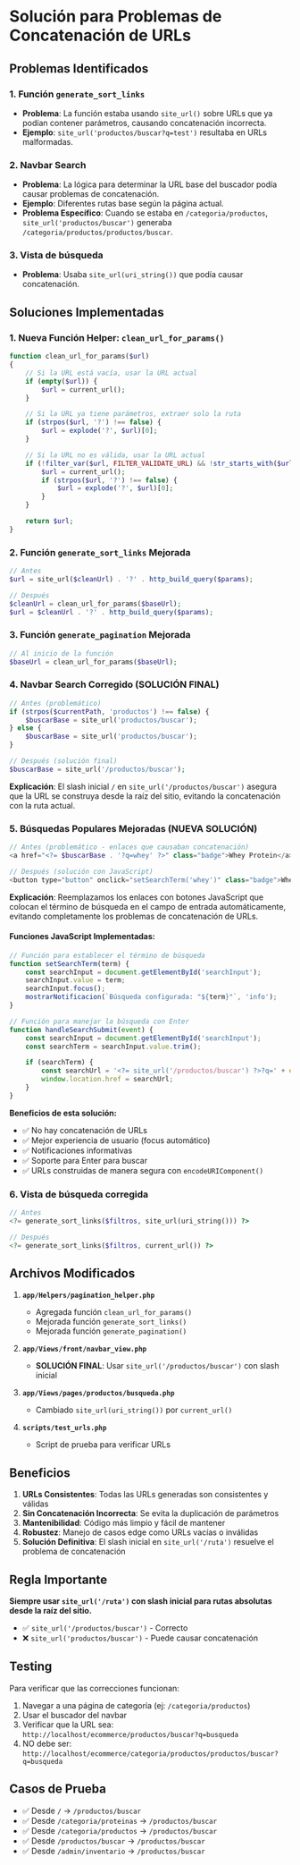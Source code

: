 # Solución para Problemas de Concatenación de URLs

## Problemas Identificados

### 1. Función `generate_sort_links`

- **Problema**: La función estaba usando `site_url()` sobre URLs que ya podían contener parámetros, causando concatenación incorrecta.
- **Ejemplo**: `site_url('productos/buscar?q=test')` resultaba en URLs malformadas.

### 2. Navbar Search

- **Problema**: La lógica para determinar la URL base del buscador podía causar problemas de concatenación.
- **Ejemplo**: Diferentes rutas base según la página actual.
- **Problema Específico**: Cuando se estaba en `/categoria/productos`, `site_url('productos/buscar')` generaba `/categoria/productos/productos/buscar`.

### 3. Vista de búsqueda

- **Problema**: Usaba `site_url(uri_string())` que podía causar concatenación.

## Soluciones Implementadas

### 1. Nueva Función Helper: `clean_url_for_params()`

```php
function clean_url_for_params($url)
{
    // Si la URL está vacía, usar la URL actual
    if (empty($url)) {
        $url = current_url();
    }

    // Si la URL ya tiene parámetros, extraer solo la ruta
    if (strpos($url, '?') !== false) {
        $url = explode('?', $url)[0];
    }

    // Si la URL no es válida, usar la URL actual
    if (!filter_var($url, FILTER_VALIDATE_URL) && !str_starts_with($url, '/')) {
        $url = current_url();
        if (strpos($url, '?') !== false) {
            $url = explode('?', $url)[0];
        }
    }

    return $url;
}
```

### 2. Función `generate_sort_links` Mejorada

```php
// Antes
$url = site_url($cleanUrl) . '?' . http_build_query($params);

// Después
$cleanUrl = clean_url_for_params($baseUrl);
$url = $cleanUrl . '?' . http_build_query($params);
```

### 3. Función `generate_pagination` Mejorada

```php
// Al inicio de la función
$baseUrl = clean_url_for_params($baseUrl);
```

### 4. Navbar Search Corregido (SOLUCIÓN FINAL)

```php
// Antes (problemático)
if (strpos($currentPath, 'productos') !== false) {
    $buscarBase = site_url('productos/buscar');
} else {
    $buscarBase = site_url('productos/buscar');
}

// Después (solución final)
$buscarBase = site_url('/productos/buscar');
```

**Explicación**: El slash inicial `/` en `site_url('/productos/buscar')` asegura que la URL se construya desde la raíz del sitio, evitando la concatenación con la ruta actual.

### 5. Búsquedas Populares Mejoradas (NUEVA SOLUCIÓN)

```php
// Antes (problemático - enlaces que causaban concatenación)
<a href="<?= $buscarBase . '?q=whey' ?>" class="badge">Whey Protein</a>

// Después (solución con JavaScript)
<button type="button" onclick="setSearchTerm('whey')" class="badge">Whey Protein</button>
```

**Explicación**: Reemplazamos los enlaces con botones JavaScript que colocan el término de búsqueda en el campo de entrada automáticamente, evitando completamente los problemas de concatenación de URLs.

#### Funciones JavaScript Implementadas:

```javascript
// Función para establecer el término de búsqueda
function setSearchTerm(term) {
    const searchInput = document.getElementById('searchInput');
    searchInput.value = term;
    searchInput.focus();
    mostrarNotificacion(`Búsqueda configurada: "${term}"`, 'info');
}

// Función para manejar la búsqueda con Enter
function handleSearchSubmit(event) {
    const searchInput = document.getElementById('searchInput');
    const searchTerm = searchInput.value.trim();

    if (searchTerm) {
        const searchUrl = '<?= site_url('/productos/buscar') ?>?q=' + encodeURIComponent(searchTerm);
        window.location.href = searchUrl;
    }
}
```

**Beneficios de esta solución:**

- ✅ No hay concatenación de URLs
- ✅ Mejor experiencia de usuario (focus automático)
- ✅ Notificaciones informativas
- ✅ Soporte para Enter para buscar
- ✅ URLs construidas de manera segura con `encodeURIComponent()`

### 6. Vista de búsqueda corregida

```php
// Antes
<?= generate_sort_links($filtros, site_url(uri_string())) ?>

// Después
<?= generate_sort_links($filtros, current_url()) ?>
```

## Archivos Modificados

1. **`app/Helpers/pagination_helper.php`**

   - Agregada función `clean_url_for_params()`
   - Mejorada función `generate_sort_links()`
   - Mejorada función `generate_pagination()`

2. **`app/Views/front/navbar_view.php`**

   - **SOLUCIÓN FINAL**: Usar `site_url('/productos/buscar')` con slash inicial

3. **`app/Views/pages/productos/busqueda.php`**

   - Cambiado `site_url(uri_string())` por `current_url()`

4. **`scripts/test_urls.php`**
   - Script de prueba para verificar URLs

## Beneficios

1. **URLs Consistentes**: Todas las URLs generadas son consistentes y válidas
2. **Sin Concatenación Incorrecta**: Se evita la duplicación de parámetros
3. **Mantenibilidad**: Código más limpio y fácil de mantener
4. **Robustez**: Manejo de casos edge como URLs vacías o inválidas
5. **Solución Definitiva**: El slash inicial en `site_url('/ruta')` resuelve el problema de concatenación

## Regla Importante

**Siempre usar `site_url('/ruta')` con slash inicial para rutas absolutas desde la raíz del sitio.**

- ✅ `site_url('/productos/buscar')` - Correcto
- ❌ `site_url('productos/buscar')` - Puede causar concatenación

## Testing

Para verificar que las correcciones funcionan:

1. Navegar a una página de categoría (ej: `/categoria/productos`)
2. Usar el buscador del navbar
3. Verificar que la URL sea: `http://localhost/ecommerce/productos/buscar?q=busqueda`
4. NO debe ser: `http://localhost/ecommerce/categoria/productos/productos/buscar?q=busqueda`

## Casos de Prueba

- ✅ Desde `/` → `/productos/buscar`
- ✅ Desde `/categoria/proteinas` → `/productos/buscar`
- ✅ Desde `/categoria/productos` → `/productos/buscar`
- ✅ Desde `/productos/buscar` → `/productos/buscar`
- ✅ Desde `/admin/inventario` → `/productos/buscar`
